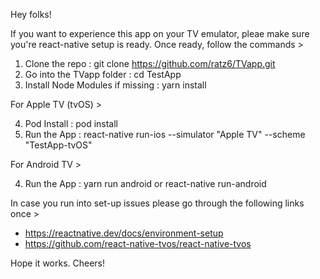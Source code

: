 Hey folks!

If you want to experience this app on your TV emulator, pleae make sure you're react-native setup is ready. Once ready, follow the commands >

 1) Clone the repo : git clone https://github.com/ratz6/TVapp.git
 2) Go into the TVapp folder : cd TestApp
 3) Install Node Modules if missing : yarn install

For Apple TV (tvOS) > 

 4) Pod Install : pod install
 5) Run the App : react-native run-ios  --simulator "Apple TV" --scheme "TestApp-tvOS"

For Android TV > 
  
 4) Run the App : yarn run android or react-native run-android

In case you run into set-up issues please go through the following links once > 

* https://reactnative.dev/docs/environment-setup
* https://github.com/react-native-tvos/react-native-tvos

Hope it works. Cheers!
